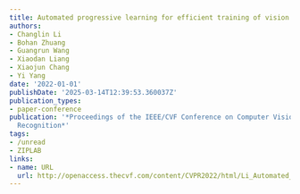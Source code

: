 ```yaml
---
title: Automated progressive learning for efficient training of vision transformers
authors:
- Changlin Li
- Bohan Zhuang
- Guangrun Wang
- Xiaodan Liang
- Xiaojun Chang
- Yi Yang
date: '2022-01-01'
publishDate: '2025-03-14T12:39:53.360037Z'
publication_types:
- paper-conference
publication: '*Proceedings of the IEEE/CVF Conference on Computer Vision and Pattern
  Recognition*'
tags:
- /unread
- ZIPLAB
links:
- name: URL
  url: http://openaccess.thecvf.com/content/CVPR2022/html/Li_Automated_Progressive_Learning_for_Efficient_Training_of_Vision_Transformers_CVPR_2022_paper.html
---
```

